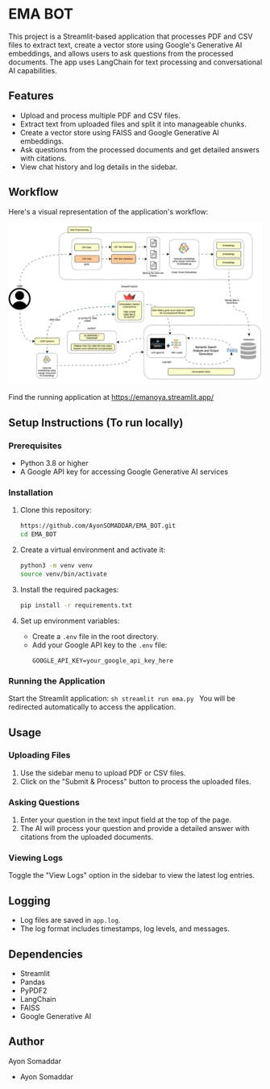 # EMA BOT

This project is a Streamlit-based application that processes PDF and CSV files to extract text, create a vector store using Google's Generative AI embeddings, and allows users to ask questions from the processed documents. The app uses LangChain for text processing and conversational AI capabilities.

## Features

- Upload and process multiple PDF and CSV files.
- Extract text from uploaded files and split it into manageable chunks.
- Create a vector store using FAISS and Google Generative AI embeddings.
- Ask questions from the processed documents and get detailed answers with citations.
- View chat history and log details in the sidebar.

## Workflow

Here's a visual representation of the application's workflow:

![EMA_ASSIGNMENT_AYON Workflow](Flow.gif)

Find the running application at https://emanoya.streamlit.app/

## Setup Instructions (To run locally)

### Prerequisites

- Python 3.8 or higher
- A Google API key for accessing Google Generative AI services

### Installation

1. Clone this repository:
    ```sh
    https://github.com/AyonSOMADDAR/EMA_BOT.git
    cd EMA_BOT
    ```

2. Create a virtual environment and activate it:
    ```sh
    python3 -m venv venv
    source venv/bin/activate
    ```

3. Install the required packages:
    ```sh
    pip install -r requirements.txt
    ```

4. Set up environment variables:
    - Create a `.env` file in the root directory.
    - Add your Google API key to the `.env` file:
        ```env
        GOOGLE_API_KEY=your_google_api_key_here
        ```

### Running the Application

Start the Streamlit application:
    ```sh
    streamlit run ema.py
    ```
You will be redirected automatically to access the application.

## Usage

### Uploading Files

1. Use the sidebar menu to upload PDF or CSV files.
2. Click on the "Submit & Process" button to process the uploaded files.

### Asking Questions

1. Enter your question in the text input field at the top of the page.
2. The AI will process your question and provide a detailed answer with citations from the uploaded documents.

### Viewing Logs

Toggle the "View Logs" option in the sidebar to view the latest log entries.

## Logging

- Log files are saved in `app.log`.
- The log format includes timestamps, log levels, and messages.

## Dependencies

- Streamlit
- Pandas
- PyPDF2
- LangChain
- FAISS
- Google Generative AI

## Author
Ayon Somaddar

- Ayon Somaddar

